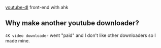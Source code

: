 [youtube-dl](https://github.com/ytdl-org/youtube-dl) front-end with ahk

## Why make another youtube downloader?
`4K video downloader` went "paid" and I don't like other downloaders so I made mine.